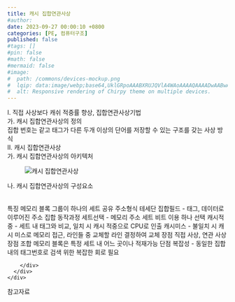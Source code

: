 ```yaml
---
title: 캐시 집합연관사상
#author: 
date: 2023-09-27 00:00:10 +0800
categories: [PE, 컴퓨터구조]
published: false
#tags: []
#pin: false
#math: false
#mermaid: false
#image:
#  path: /commons/devices-mockup.png
#  lqip: data:image/webp;base64,UklGRpoAAABXRUJQVlA4WAoAAAAQAAAADwAABwAAQUxQSDIAAAARL0AmbZurmr57yyIiqE8oiG0bejIYEQTgqiDA9vqnsUSI6H+oAERp2HZ65qP/VIAWAFZQOCBCAAAA8AEAnQEqEAAIAAVAfCWkAALp8sF8rgRgAP7o9FDvMCkMde9PK7euH5M1m6VWoDXf2FkP3BqV0ZYbO6NA/VFIAAAA
#  alt: Responsive rendering of Chirpy theme on multiple devices.
---
```


<div class="post-wrap">
  <div class="para">
    <div class="para-title">
      I. 직접 사상보다 캐쉬 적중률 향상, 집합연관사상기법
    </div>
    <div class="para-cntnt">
      <div class="para">
        <div class="para-title">
          가. 캐시 집합연관사상의 정의
        </div>
        <div class="para-cntnt">
            집합 번호는 같고 태그가 다른 두개 이상의 단어를 저장할 수 있는 구조를 갖는 사상 방식
        </div>
      </div>
    </div>
  </div>
  
  <div class="para">
    <div class="para-title">
      II. 캐시 집합연관사상
    </div>
    <div class="para-cntnt">
      <div class="para">
        <div class="para-title">
          가. 캐시 집합연관사상의 아키텍처
        </div>
        <div class="para-cntnt">
          <figure class="post-figure">
            <img src="/assets/img/posts/캐시-집합연관사상.png" alt="캐시 집합연관사상">
<!--            <figcaption>Source: Unveiling the Metaverse: Exploring Emerging Trends, Multifaceted Perspectives, and Future Challenges</figcaption>-->
          </figure>
        </div>
      </div>
      <div class="para">
        <div class="para-title">
          나. 캐시 집합연관사상의 구성요소
        </div>
        <div class="para-cntnt">
          <table class="post-table">
          </table>
          특징
  메모리 블록 그룹이 하나의 세트 공유
주소형식 테세단
  집합필드 - 태그, 데이터로 이루어진 주소 집합
동작과정
  세트선택 - 메모리 주소 세트 비트 이용 하나 선택
  캐시적중 - 세트 내 태그와 비교, 일치 시 캐시 적중으로 CPU로 인출
  캐시미스 - 불일치 시 캐시 미스로 메모리 접근, 라인들 중 교체할 라인 결정하여 교체
장점 
  직접 사상, 연관 사상 장점 조합
  메모리 블록은 특정 세트 내 어느 곳이나 적재가능
단점 
  복잡성 - 동일한 집합 내의 태그번호로 검색 위한 복잡한 회로 필요

        </div>
      </div>
    </div>
  </div>

  <div class="refr-wrap">
    <div class="refr-title">
        참고자료
    </div>
    <ol class="refr-list">
    <!--    <li>(나현식, 최대선) <a target="_blank" href="https://scienceon.kisti.re.kr/commons/util/originalView.do?cn=JAKO202225948430499&oCn=JAKO202225948430499&dbt=JAKO&journal=NJOU00291864">메타버스 보안 위협 요소 및 대응 방안 검토</a></li>-->
    <!--    <li>(M. Uddin, S. Manickam, H. Ullah, M. Obaidat and A. Dandoush) <a target="_blank" href="https://ieeexplore.ieee.org/abstract/document/10138386">Unveiling the Metaverse: Exploring Emerging Trends, Multifaceted Perspectives, and Future Challenges</a></li>-->
    </ol>
  </div>
</div>
